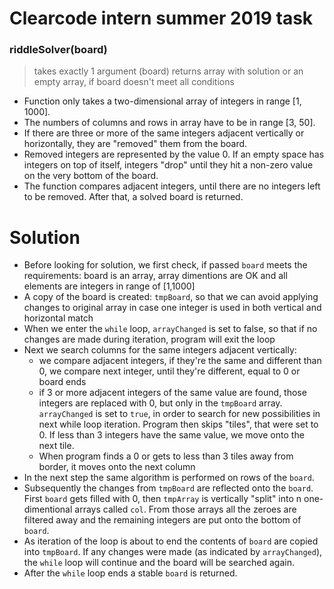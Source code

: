 # Clearcode intern summer 2019 task

### riddleSolver(board)

> takes exactly 1 argument (board)
> returns array with solution or an empty array, if board doesn't meet all conditions

- Function only takes a two-dimensional array of integers in range [1, 1000].
- The numbers of columns and rows in array have to be in range [3, 50].
- If there are three or more of the same integers adjacent vertically or
  horizontally, they are "removed" them from the board.
- Removed integers are represented by the value 0. If an empty space has
  integers on top of itself, integers "drop" until they hit a non-zero value on the
  very bottom of the board.
- The function compares adjacent integers, until there are no integers left to be removed.
  After that, a solved board is returned.

# Solution

- Before looking for solution, we first check, if passed `board` meets the requirements: board is an array, array dimentions are OK and all elements are integers in range of [1,1000]
- A copy of the board is created: `tmpBoard`, so that we can avoid applying changes to original array in case one integer is used in both vertical and horizontal match
- When we enter the `while` loop, `arrayChanged` is set to false, so that if no changes are made during iteration, program will exit the loop
- Next we search columns for the same integers adjacent vertically:
  - we compare adjacent integers, if they're the same and different than 0, we compare next integer, until they're different, equal to 0 or board ends
  - if 3 or more adjacent integers of the same value are found, those integers are replaced with 0, but only in the `tmpBoard` array. `arrayChanged` is set to `true`, in order to search for new possibilities in next while loop iteration. Program then skips "tiles", that were set to 0. If less than 3 integers have the same value, we move onto the next tile.
  - When program finds a 0 or gets to less than 3 tiles away from border, it moves onto the next column
- In the next step the same algorithm is performed on rows of the `board`.
- Subsequently the changes from `tmpBoard` are reflected onto the `board`. First `board` gets filled with 0, then `tmpArray` is vertically "split" into n one-dimentional arrays called `col`. From those arrays all the zeroes are filtered away and the remaining integers are put onto the bottom of `board`.
- As iteration of the loop is about to end the contents of `board` are copied into `tmpBoard`. If any changes were made (as indicated by `arrayChanged`), the `while` loop will continue and the board will be searched again.
- After the `while` loop ends a stable `board` is returned.

